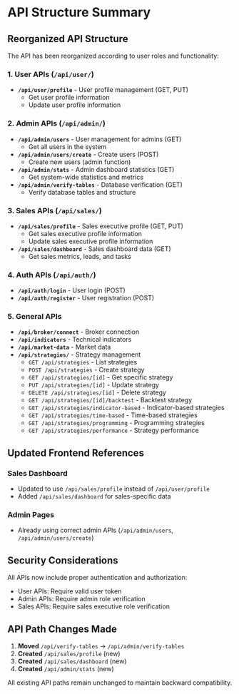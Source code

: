 # API Structure Summary

## Reorganized API Structure

The API has been reorganized according to user roles and functionality:

### 1. User APIs (`/api/user/`)
- **`/api/user/profile`** - User profile management (GET, PUT)
  - Get user profile information
  - Update user profile information

### 2. Admin APIs (`/api/admin/`)
- **`/api/admin/users`** - User management for admins (GET)
  - Get all users in the system
- **`/api/admin/users/create`** - Create users (POST)
  - Create new users (admin function)
- **`/api/admin/stats`** - Admin dashboard statistics (GET)
  - Get system-wide statistics and metrics
- **`/api/admin/verify-tables`** - Database verification (GET)
  - Verify database tables and structure

### 3. Sales APIs (`/api/sales/`)
- **`/api/sales/profile`** - Sales executive profile (GET, PUT)
  - Get sales executive profile information
  - Update sales executive profile information
- **`/api/sales/dashboard`** - Sales dashboard data (GET)
  - Get sales metrics, leads, and tasks

### 4. Auth APIs (`/api/auth/`)
- **`/api/auth/login`** - User login (POST)
- **`/api/auth/register`** - User registration (POST)

### 5. General APIs
- **`/api/broker/connect`** - Broker connection
- **`/api/indicators`** - Technical indicators
- **`/api/market-data`** - Market data
- **`/api/strategies/`** - Strategy management
  - `GET /api/strategies` - List strategies
  - `POST /api/strategies` - Create strategy
  - `GET /api/strategies/[id]` - Get specific strategy
  - `PUT /api/strategies/[id]` - Update strategy
  - `DELETE /api/strategies/[id]` - Delete strategy
  - `GET /api/strategies/[id]/backtest` - Backtest strategy
  - `GET /api/strategies/indicator-based` - Indicator-based strategies
  - `GET /api/strategies/time-based` - Time-based strategies
  - `GET /api/strategies/programming` - Programming strategies
  - `GET /api/strategies/performance` - Strategy performance

## Updated Frontend References

### Sales Dashboard
- Updated to use `/api/sales/profile` instead of `/api/user/profile`
- Added `/api/sales/dashboard` for sales-specific data


### Admin Pages
- Already using correct admin APIs (`/api/admin/users`, `/api/admin/users/create`)

## Security Considerations

All APIs now include proper authentication and authorization:
- User APIs: Require valid user token
- Admin APIs: Require admin role verification
- Sales APIs: Require sales executive role verification

## API Path Changes Made

1. **Moved** `/api/verify-tables` → `/api/admin/verify-tables`
2. **Created** `/api/sales/profile` (new)
3. **Created** `/api/sales/dashboard` (new)
4. **Created** `/api/admin/stats` (new)

All existing API paths remain unchanged to maintain backward compatibility.
